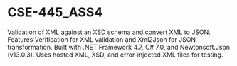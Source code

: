 # CSE-445_ASS4
Validation of XML against an XSD schema and convert XML to JSON. Features Verification for XML validation and Xml2Json for JSON transformation. Built with .NET Framework 4.7, C# 7.0, and Newtonsoft.Json (v13.0.3). Uses hosted XML, XSD, and error-injected XML files for testing.
